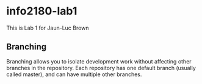 # info2180-lab1

This is Lab 1 for Jaun-Luc Brown

## Branching 

Branching allows you to isolate development work without
affecting other branches in the repository. Each repository
has one default branch (usually called master), and can have 
multiple other branches.
